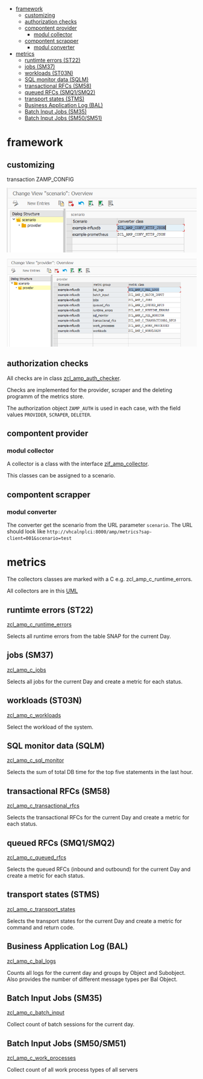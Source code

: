 - [framework](#framework)
  - [customizing](#customizing)
  - [authorization checks](#authorization-checks)
  - [compontent provider](#compontent-provider)
    - [modul collector](#modul-collector)
  - [compontent scrapper](#compontent-scrapper)
    - [modul converter](#modul-converter)
- [metrics](#metrics)
  - [runtimte errors (ST22)](#runtimte-errors-st22)
  - [jobs (SM37)](#jobs-sm37)
  - [workloads (ST03N)](#workloads-st03n)
  - [SQL monitor data (SQLM)](#sql-monitor-data-sqlm)
  - [transactional RFCs (SM58)](#transactional-rfcs-sm58)
  - [queued RFCs (SMQ1/SMQ2)](#queued-rfcs-smq1smq2)
  - [transport states (STMS)](#transport-states-stms)
  - [Business Application Log (BAL)](#business-application-log-bal)
  - [Batch Input Jobs (SM35)](#batch-input-jobs-sm35)
  - [Batch Input Jobs (SM50/SM51)](#batch-input-jobs-sm50sm51)
# framework

## customizing

transaction ZAMP_CONFIG

![customizing example provider](./img/customizing_example_scenario.png)

![ustomizing example provider](./img/customizing_example_provider.png)

## authorization checks

All checks are in class [zcl_amp_auth_checker](../src/zamp_collector/zcl_amp_auth_checker.clas.abap).

Checks are implemented for the provider, scraper and the deleting programm of the metrics store.

The authorization object `ZAMP_AUTH` is used in each case, with the field values `PROVIDER`, `SCRAPER`, `DELETER`.

## compontent provider

### modul collector

A collector is a class with the interface [zif_amp_collector](../src/zamp_collector/zif_amp_collector.intf.abap).

This classes can be assigned to a scenario.

## compontent scrapper

### modul converter

The converter get the scenario from the URL parameter `scenario`.
The URL should look like `http://vhcalnplci:8000/amp/metrics?sap-client=001&scenario=test`

# metrics

The collectors classes are marked with a C e.g. zcl_amp_c_runtime_errors.

All collectors are in this [UML](https://abaplint.app/rest/stats/abap-observability-tools/abap-metrics-provider/oo/ZIF_AMP_COLLECTOR/uml)

## runtimte errors (ST22)

[zcl_amp_c_runtime_errors](../src/zamp_collector/zcl_amp_c_runtime_errors.clas.abap)

Selects all runtime errors from the table SNAP for the current Day.

## jobs (SM37)

[zcl_amp_c_jobs](../src/zamp_collector/zcl_amp_c_jobs.clas.abap)

Selects all jobs for the current Day and create a metric for each status.

## workloads (ST03N)

[zcl_amp_c_workloads](../src/zamp_collector/zcl_amp_c_workloads.clas.abap)

Select the workload of the system.

## SQL monitor data (SQLM)

[zcl_amp_c_sql_monitor](../src/zamp_collector/zcl_amp_c_sql_monitor.clas.abap)

Selects the sum of total DB time for the top five statements in the last hour.

## transactional RFCs (SM58)

[zcl_amp_c_transactional_rfcs](../src/zamp_collector/zcl_amp_c_transactional_rfcs.clas.abap)

Selects the transactional RFCs for the current Day and create a metric for each status.

## queued RFCs (SMQ1/SMQ2)

[zcl_amp_c_queued_rfcs](../src/zamp_collector/zcl_amp_c_queued_rfcs.clas.abap)

Selects the queued RFCs (inbound and outbound) for the current Day and create a metric for each status.

## transport states (STMS)

[zcl_amp_c_transport_states](../src/zamp_collector/zcl_amp_c_transport_states.clas.abap)

Selects the transport states for the current Day and create a metric for command and return code.

## Business Application Log (BAL)

[zcl_amp_c_bal_logs](../src/zamp_collector/zcl_amp_c_bal_logs.clas.abap)

Counts all logs for the current day and groups by Object and Subobject. 
Also provides the number of different message types per Bal Object.

## Batch Input Jobs (SM35)

[zcl_amp_c_batch_input](../src/zamp_collector/zcl_amp_c_batch_input.clas.abap)

Collect count of batch sessions for the current day.

## Batch Input Jobs (SM50/SM51)

[zcl_amp_c_work_processes](../src/zamp_collector/zcl_amp_c_work_processes.clas.abap)

Collect count of all work process types of all servers
